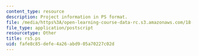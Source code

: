 ```yaml
---
content_type: resource
description: Project information in PS format.
file: /media/https%3A/open-learning-course-data-rc.s3.amazonaws.com/18-06ci-linear-algebra-communications-intensive-spring-2004/fafe8c85defe4a26abd905a70227c02d_rs5.ps
file_type: application/postscript
resourcetype: Other
title: rs5.ps
uid: fafe8c85-defe-4a26-abd9-05a70227c02d
---
```

